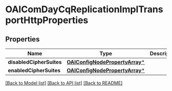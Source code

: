 # OAIComDayCqReplicationImplTransportHttpProperties

## Properties
Name | Type | Description | Notes
------------ | ------------- | ------------- | -------------
**disabledCipherSuites** | [**OAIConfigNodePropertyArray***](OAIConfigNodePropertyArray.md) |  | [optional] 
**enabledCipherSuites** | [**OAIConfigNodePropertyArray***](OAIConfigNodePropertyArray.md) |  | [optional] 

[[Back to Model list]](../README.md#documentation-for-models) [[Back to API list]](../README.md#documentation-for-api-endpoints) [[Back to README]](../README.md)


